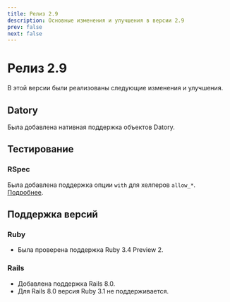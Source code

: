```yaml
---
title: Релиз 2.9
description: Основные изменения и улучшения в версии 2.9
prev: false
next: false
---
```


# Релиз 2.9

В этой версии были реализованы следующие изменения и улучшения.

## Datory

Была добавлена нативная поддержка объектов Datory.

## Тестирование

### RSpec

Была добавлена поддержка опции `with` для хелперов `allow_*`. [Подробнее](../guide/testing/rspec.md#contains).

## Поддержка версий

### Ruby

- Была проверена поддержка Ruby 3.4 Preview 2.

### Rails

- Добавлена поддержка Rails 8.0.
- Для Rails 8.0 версия Ruby 3.1 не поддерживается.
